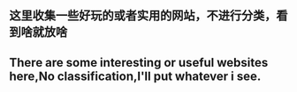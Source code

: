 ## 这里收集一些好玩的或者实用的网站，不进行分类，看到啥就放啥
## There are some interesting or useful websites here,No classification,I'll put whatever i see.
